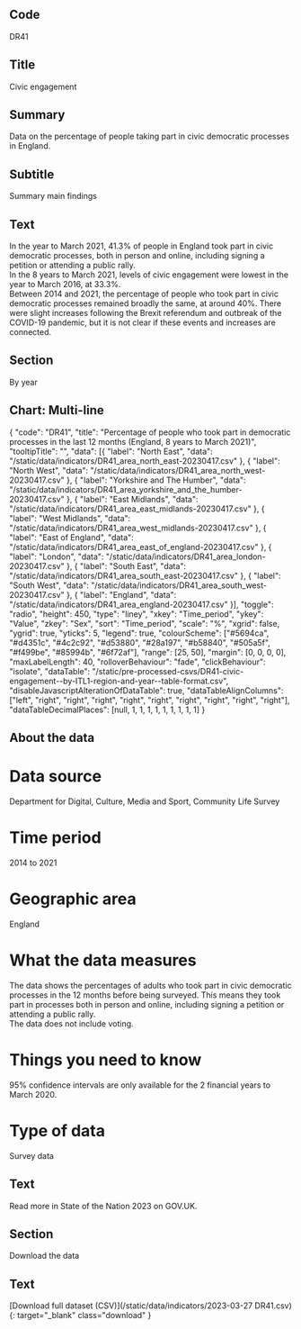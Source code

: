 ## Code
DR41

## Title
Civic engagement

## Summary
Data on the percentage of people taking part in civic democratic processes in England.

## Subtitle
Summary main findings

## Text
In the year to March 2021, 41.3% of people in England took part in civic democratic processes, both in person and online, including signing a petition or attending a public rally.
<br>
In the 8 years to March 2021, levels of civic engagement were lowest in the year to March 2016, at 33.3%.
<br>
Between 2014 and 2021, the percentage of people who took part in civic democratic processes remained broadly the same, at around 40%. There were slight increases following the Brexit referendum and outbreak of the COVID-19 pandemic, but it is not clear if these events and increases are connected.

## Section
By year

## Chart: Multi-line
{
    "code": "DR41",
    "title": "Percentage of people who took part in democratic processes in the last 12 months (England, 8 years to March 2021)",
    "tooltipTitle": "",
    "data": [{
        "label": "North East",
        "data": "/static/data/indicators/DR41_area_north_east-20230417.csv"
    }, {
        "label": "North West",
        "data": "/static/data/indicators/DR41_area_north_west-20230417.csv"
    }, {
        "label": "Yorkshire and The Humber",
        "data": "/static/data/indicators/DR41_area_yorkshire_and_the_humber-20230417.csv"
    }, {
        "label": "East Midlands",
        "data": "/static/data/indicators/DR41_area_east_midlands-20230417.csv"
    }, {
        "label": "West Midlands",
        "data": "/static/data/indicators/DR41_area_west_midlands-20230417.csv"
    }, {
        "label": "East of England",
        "data": "/static/data/indicators/DR41_area_east_of_england-20230417.csv"
    }, {
        "label": "London",
        "data": "/static/data/indicators/DR41_area_london-20230417.csv"
    }, {
        "label": "South East",
        "data": "/static/data/indicators/DR41_area_south_east-20230417.csv"
    }, {
        "label": "South West",
        "data": "/static/data/indicators/DR41_area_south_west-20230417.csv"
    }, {
        "label": "England",
        "data": "/static/data/indicators/DR41_area_england-20230417.csv"
    }],
    "toggle": "radio",
    "height": 450,
    "type": "liney",
    "xkey": "Time_period",
    "ykey": "Value",
    "zkey": "Sex",
    "sort": "Time_period",
    "scale": "%",
    "xgrid": false,
    "ygrid": true,
    "yticks": 5,
    "legend": true,
    "colourScheme": ["#5694ca", "#d4351c", "#4c2c92", "#d53880", "#28a197", "#b58840", "#505a5f", "#f499be", "#85994b", "#6f72af"],
    "range": [25, 50],
    "margin": [0, 0, 0, 0],
    "maxLabelLength": 40,
    "rolloverBehaviour": "fade",
    "clickBehaviour": "isolate",
    "dataTable": "/static/pre-processed-csvs/DR41-civic-engagement--by-ITL1-region-and-year--table-format.csv",
    "disableJavascriptAlterationOfDataTable": true,
    "dataTableAlignColumns": ["left", "right", "right", "right", "right", "right", "right", "right", "right", "right"],
    "dataTableDecimalPlaces": [null, 1, 1, 1, 1, 1, 1, 1, 1, 1]
}

## About the data
# Data source
Department for Digital, Culture, Media and Sport, Community Life Survey

# Time period
2014 to 2021

# Geographic area
England

# What the data measures
The data shows the percentages of adults who took part in civic democratic processes in the 12 months before being surveyed. This means they took part in processes both in person and online, including signing a petition or attending a public rally. 
<br>
The data does not include voting.

# Things you need to know
95% confidence intervals are only available for the 2 financial years to March 2020.

# Type of data
Survey data

## Text
Read more in State of the Nation 2023 on GOV.UK.

## Section
Download the data

## Text
[Download full dataset (CSV)](/static/data/indicators/2023-03-27 DR41.csv){: target="_blank" class="download" }
